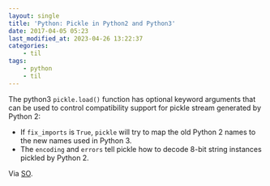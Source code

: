 ```yaml
---
layout: single
title: 'Python: Pickle in Python2 and Python3'
date: 2017-04-05 05:23
last_modified_at: 2023-04-26 13:22:37
categories:
    - til
tags:
    - python
    - til
---
```


The python3 `pickle.load()` function has optional keyword arguments
that can be used to control compatibility support for pickle stream generated by Python 2:

-   If `fix_imports` is `True`, `pickle` will try to map the old Python 2 names to the new names used in Python 3.
-   The `encoding` and `errors` tell pickle how to decode 8-bit string instances pickled by Python 2.

Via [SO](https://stackoverflow.com/a/28218598).
